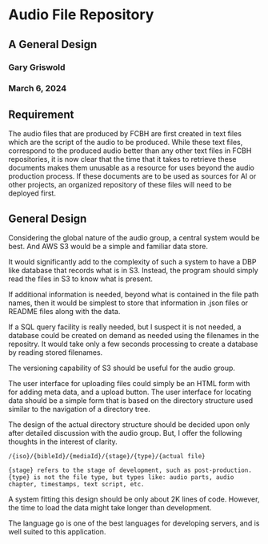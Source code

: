 # Audio File Repository
## A General Design
### Gary Griswold
### March 6, 2024

## Requirement

The audio files that are produced by FCBH are first created in text files which are the script of the audio to be produced.  While these text files, correspond to the produced audio better than any other text files in FCBH repositories, it is now clear that the time that it takes to retrieve these documents makes them unusable as a resource for uses beyond the audio production process.  If these documents are to be used as sources for AI or other projects, an organized repository of these files will need to be deployed first.

## General Design

Considering the global nature of the audio group, a central system would be best. And AWS S3 would be a simple and familiar data store.

It would significantly add to the complexity of such a system to have a DBP like database that records what is in S3.  Instead, the program should simply read the files in S3 to know what is present.

If additional information is needed, beyond what is contained in the file path names, then it would be simplest to store that information in .json files or README files along with the data.

If a SQL query facility is really needed, but I suspect it is not needed, a database could be created on demand as needed using the filenames in the repositry.  It would take only a few seconds processing to create a database by reading stored filenames. 

The versioning capability of S3 should be useful for the audio group.

The user interface for uploading files could simply be an HTML form with for adding meta data, and a upload button.  The user interface for locating data should be a simple form that is based on the directory structure used similar to the navigation of a directory tree.

The design of the actual directory structure should be decided upon only after detailed discussion with the audio group.  But, I offer the following thoughts in the interest of clarity.

	/{iso}/{bibleId}/{mediaId}/{stage}/{type}/{actual file}

	{stage} refers to the stage of development, such as post-production.
	{type} is not the file type, but types like: audio parts, audio chapter, timestamps, text script, etc.

A system fitting this design should be only about 2K lines of code.  However, the time to load the data might take longer than development.

The language go is one of the best languages for developing servers, and is well suited to this application.




